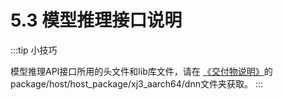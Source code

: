 # 5.3 模型推理接口说明


:::tip 小技巧

  模型推理API接口所用的头文件和lib库文件，请在 [《交付物说明》](../quant_toolchain_development/horizon_intermediate#deliverables_instructions)的 package/host/host_package/xj3_aarch64/dnn文件夹获取。 
:::
